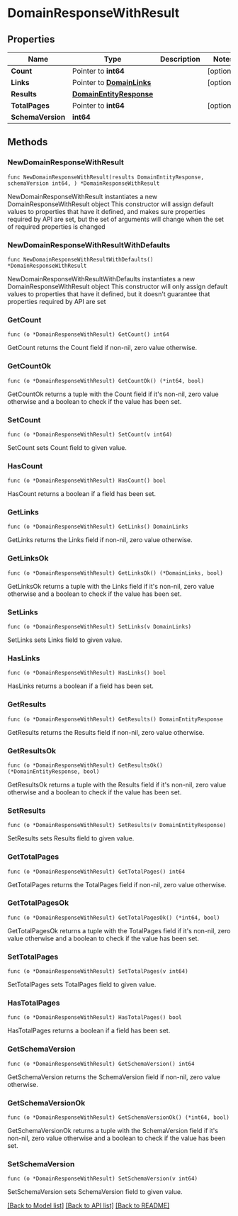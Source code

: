 # DomainResponseWithResult

## Properties

Name | Type | Description | Notes
------------ | ------------- | ------------- | -------------
**Count** | Pointer to **int64** |  | [optional] 
**Links** | Pointer to [**DomainLinks**](DomainLinks.md) |  | [optional] 
**Results** | [**DomainEntityResponse**](DomainEntityResponse.md) |  | 
**TotalPages** | Pointer to **int64** |  | [optional] 
**SchemaVersion** | **int64** |  | 

## Methods

### NewDomainResponseWithResult

`func NewDomainResponseWithResult(results DomainEntityResponse, schemaVersion int64, ) *DomainResponseWithResult`

NewDomainResponseWithResult instantiates a new DomainResponseWithResult object
This constructor will assign default values to properties that have it defined,
and makes sure properties required by API are set, but the set of arguments
will change when the set of required properties is changed

### NewDomainResponseWithResultWithDefaults

`func NewDomainResponseWithResultWithDefaults() *DomainResponseWithResult`

NewDomainResponseWithResultWithDefaults instantiates a new DomainResponseWithResult object
This constructor will only assign default values to properties that have it defined,
but it doesn't guarantee that properties required by API are set

### GetCount

`func (o *DomainResponseWithResult) GetCount() int64`

GetCount returns the Count field if non-nil, zero value otherwise.

### GetCountOk

`func (o *DomainResponseWithResult) GetCountOk() (*int64, bool)`

GetCountOk returns a tuple with the Count field if it's non-nil, zero value otherwise
and a boolean to check if the value has been set.

### SetCount

`func (o *DomainResponseWithResult) SetCount(v int64)`

SetCount sets Count field to given value.

### HasCount

`func (o *DomainResponseWithResult) HasCount() bool`

HasCount returns a boolean if a field has been set.

### GetLinks

`func (o *DomainResponseWithResult) GetLinks() DomainLinks`

GetLinks returns the Links field if non-nil, zero value otherwise.

### GetLinksOk

`func (o *DomainResponseWithResult) GetLinksOk() (*DomainLinks, bool)`

GetLinksOk returns a tuple with the Links field if it's non-nil, zero value otherwise
and a boolean to check if the value has been set.

### SetLinks

`func (o *DomainResponseWithResult) SetLinks(v DomainLinks)`

SetLinks sets Links field to given value.

### HasLinks

`func (o *DomainResponseWithResult) HasLinks() bool`

HasLinks returns a boolean if a field has been set.

### GetResults

`func (o *DomainResponseWithResult) GetResults() DomainEntityResponse`

GetResults returns the Results field if non-nil, zero value otherwise.

### GetResultsOk

`func (o *DomainResponseWithResult) GetResultsOk() (*DomainEntityResponse, bool)`

GetResultsOk returns a tuple with the Results field if it's non-nil, zero value otherwise
and a boolean to check if the value has been set.

### SetResults

`func (o *DomainResponseWithResult) SetResults(v DomainEntityResponse)`

SetResults sets Results field to given value.


### GetTotalPages

`func (o *DomainResponseWithResult) GetTotalPages() int64`

GetTotalPages returns the TotalPages field if non-nil, zero value otherwise.

### GetTotalPagesOk

`func (o *DomainResponseWithResult) GetTotalPagesOk() (*int64, bool)`

GetTotalPagesOk returns a tuple with the TotalPages field if it's non-nil, zero value otherwise
and a boolean to check if the value has been set.

### SetTotalPages

`func (o *DomainResponseWithResult) SetTotalPages(v int64)`

SetTotalPages sets TotalPages field to given value.

### HasTotalPages

`func (o *DomainResponseWithResult) HasTotalPages() bool`

HasTotalPages returns a boolean if a field has been set.

### GetSchemaVersion

`func (o *DomainResponseWithResult) GetSchemaVersion() int64`

GetSchemaVersion returns the SchemaVersion field if non-nil, zero value otherwise.

### GetSchemaVersionOk

`func (o *DomainResponseWithResult) GetSchemaVersionOk() (*int64, bool)`

GetSchemaVersionOk returns a tuple with the SchemaVersion field if it's non-nil, zero value otherwise
and a boolean to check if the value has been set.

### SetSchemaVersion

`func (o *DomainResponseWithResult) SetSchemaVersion(v int64)`

SetSchemaVersion sets SchemaVersion field to given value.



[[Back to Model list]](../README.md#documentation-for-models) [[Back to API list]](../README.md#documentation-for-api-endpoints) [[Back to README]](../README.md)


